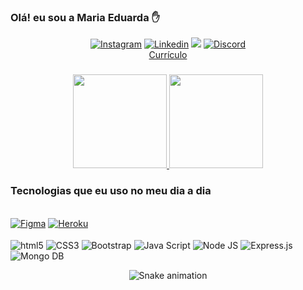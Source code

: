 
### Olá! eu sou a Maria Eduarda ✋

<div align="center">
  <a href="https://www.instagram.com/d_araujof_/" target="_blank"><img alt="Instagram" src="https://img.shields.io/badge/-Instagram-%23E4405F?style=for-the-badge&logo=instagram&logoColor=white" target="_blank"></a>
  <a href="https://www.linkedin.com/in/d-araujof/" target="_blank"><img alt="Linkedin" src="https://img.shields.io/badge/LinkedIn-0077B5?style=for-the-badge&logo=linkedin&logoColor=white" target="_blank"></a> 
  <a href="mailto:dudaafernandes06@gmail.com"><img src="https://img.shields.io/badge/Gmail-D14836?style=for-the-badge&logo=gmail&logoColor=white" target="_blank"></a>
   <a href="https://www.instagram.com/d_araujof_/" target="_blank"><img alt="Discord" src="https://img.shields.io/badge/Discord-7289DA?style=for-the-badge&logo=discord&logoColor=white" target="_blank"></a>
</div>

<div align="center">
<a href="https://github.com/d-araujo/d-araujo/blob/main/Curr%C3%ADculo.pdf" target="_blank">Currículo</a>
</div>

###

<div align="center">
  <a href="https://github.com/d-araujo">
    <img height="150em" src="https://github-readme-stats.vercel.app/api?username=d-araujo&count_private=true&include_all_commits=true&show_icons=true&theme=dracula&hide_border=false&show_owner=true"/>
    <img height="150em" src="https://github-readme-stats.vercel.app/api/top-langs/?username=d-araujo&theme=dracula&hide_border=false&&layout=compact"/>
  </a>
</div>

### Tecnologias que eu uso no meu dia a dia

<div style="display: inline_block"><br/>
      <a href="https://github.com/d-araujo/Figma" target="_blank"><img alt="Figma" src="https://img.shields.io/badge/Figma-F24E1E?style=for-the-badge&logo=figma&logoColor=white" target="_blank"></a>
      <a href="https://github.com/d-araujo/Heroku" target="_blank"><img alt="Heroku" src="https://img.shields.io/badge/Heroku-430098?style=for-the-badge&logo=heroku&logoColor=white" target="_blank"></a>
</div>

<div style="display: inline_block"><br/>
    <img align="center" alt="html5" src="https://img.shields.io/badge/HTML5-E34F26?style=for-the-badge&logo=html5&logoColor=white">
    <img align="center" alt="CSS3" src="https://img.shields.io/badge/CSS3-1572B6?style=for-the-badge&logo=css3&logoColor=white">
    <img align="center" alt="Bootstrap" src="https://img.shields.io/badge/Bootstrap-563D7C?style=for-the-badge&logo=bootstrap&logoColor=white">
    <img align="center" alt="Java Script" src="https://img.shields.io/badge/JavaScript-F7DF1E?style=for-the-badge&logo=javascript&logoColor=black">
    <img align="center" alt="Node JS" src="https://img.shields.io/badge/Node.js-43853D?style=for-the-badge&logo=node.js&logoColor=white">
    <img align="center" alt="Express.js" src="https://img.shields.io/badge/Express.js-404D59?style=for-the-badge">
    <img align="center" alt="Mongo DB" src="https://img.shields.io/badge/MongoDB-4EA94B?style=for-the-badge&logo=mongodb&logoColor=white">
</div>

<div align="center">
  
  ![Snake animation](https://github.com/d-araujo/d-araujo/blob/output/github-contribution-grid-snake.svg)
  
</div>
